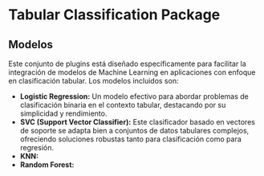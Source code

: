 # **Tabular Classification Package**

## **Modelos**

Este conjunto de plugins está diseñado específicamente para facilitar la integración de modelos de Machine Learning en aplicaciones con enfoque en clasificación tabular. Los modelos incluidos son:

- **Logistic Regression:** Un modelo efectivo para abordar problemas de clasificación binaria en el contexto tabular, destacando por su simplicidad y rendimiento.
- **SVC (Support Vector Classifier):** Este clasificador basado en vectores de soporte se adapta bien a conjuntos de datos tabulares complejos, ofreciendo soluciones robustas tanto para clasificación como para regresión.
- **KNN:**
- **Random Forest:**
